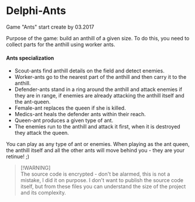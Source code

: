 # Delphi-Ants
Game "Ants" start create by 03.2017

Purpose of the game: build an anthill of a given size. To do this, you need to collect parts for the anthill using worker ants.
#### Ants specialization
*   Scout-ants find anthill details on the field and detect enemies.
*   Worker-ants go to the nearest part of the anthill and then carry it to the anthill.
*   Defender-ants stand in a ring around the anthill and attack enemies if they are in range, if enemies are already attacking the anthill itself and the ant-queen.
*   Female-ant replaces the queen if she is killed.
*   Medics-ant heals the defender ants within their reach.
*   Queen-ant produces a given type of ant.
*   The enemies run to the anthill and attack it first, when it is destroyed they attack the queen.

You can play as any type of ant or enemies. When playing as the ant queen, the anthill itself and all the other ants will move behind you - they are your retinue! ;)

> [!WARNING]\
> The source code is encrypted - don't be alarmed, this is not a mistake, I did it on purpose. I don't want to publish the source code itself, but from these files you can understand the size of the project and its complexity.
